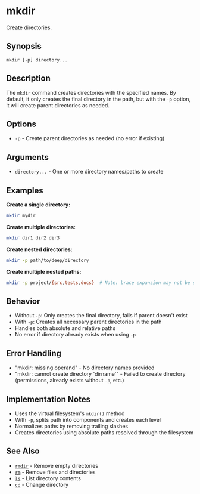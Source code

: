 # mkdir

Create directories.

## Synopsis

```
mkdir [-p] directory...
```

## Description

The `mkdir` command creates directories with the specified names. By default, it only creates the final directory in the path, but with the `-p` option, it will create parent directories as needed.

## Options

- `-p` - Create parent directories as needed (no error if existing)

## Arguments

- `directory...` - One or more directory names/paths to create

## Examples

**Create a single directory:**
```bash
mkdir mydir
```

**Create multiple directories:**
```bash
mkdir dir1 dir2 dir3
```

**Create nested directories:**
```bash
mkdir -p path/to/deep/directory
```

**Create multiple nested paths:**
```bash
mkdir -p project/{src,tests,docs}  # Note: brace expansion may not be supported
```

## Behavior

- Without `-p`: Only creates the final directory, fails if parent doesn't exist
- With `-p`: Creates all necessary parent directories in the path
- Handles both absolute and relative paths
- No error if directory already exists when using `-p`

## Error Handling

- "mkdir: missing operand" - No directory names provided
- "mkdir: cannot create directory 'dirname'" - Failed to create directory (permissions, already exists without `-p`, etc.)

## Implementation Notes

- Uses the virtual filesystem's `mkdir()` method
- With `-p`, splits path into components and creates each level
- Normalizes paths by removing trailing slashes
- Creates directories using absolute paths resolved through the filesystem

## See Also

- [`rmdir`](rmdir.md) - Remove empty directories
- [`rm`](rm.md) - Remove files and directories
- [`ls`](../navigation/ls.md) - List directory contents
- [`cd`](../navigation/cd.md) - Change directory